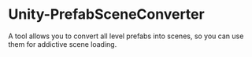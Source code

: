 # Unity-PrefabSceneConverter
A tool allows you to convert all level prefabs into scenes, so you can use them for addictive scene loading.
